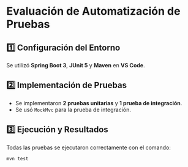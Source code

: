 # Evaluación de Automatización de Pruebas

## 1️⃣ Configuración del Entorno  
Se utilizó **Spring Boot 3**, **JUnit 5** y **Maven** en **VS Code**.  

## 2️⃣ Implementación de Pruebas  
- Se implementaron **2 pruebas unitarias** y **1 prueba de integración**.  
- Se usó `MockMvc` para la prueba de integración.  

## 3️⃣ Ejecución y Resultados  
Todas las pruebas se ejecutaron correctamente con el comando:  
```bash
mvn test

